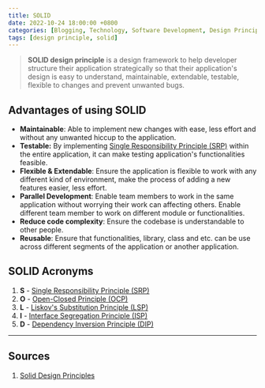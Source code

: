 ```yaml
---
title: SOLID
date: 2022-10-24 18:00:00 +0800
categories: [Blogging, Technology, Software Development, Design Principle]
tags: [design principle, solid]
---
```


> **SOLID design principle** is a design framework to help developer structure their application strategically so that their application's design is easy to understand, maintainable, extendable, testable, flexible to changes and prevent unwanted bugs.

## Advantages of using SOLID

- **Maintainable**: Able to implement new changes with ease, less effort and without any unwanted hiccup to the application.
- **Testable:** By implementing [Single Responsibility Principle (SRP)]() within the entire application, it can make testing application's functionalities feasible.
- **Flexible & Extendable**: Ensure the application is flexible to work with any different kind of environment, make the process of adding a new features easier, less effort.
- **Parallel Development**: Enable team members to work in the same application without worrying their work can affecting others. Enable different team member to work on different module or functionalities. 
- **Reduce code complexity**: Ensure the codebase is understandable to other people.
- **Reusable**: Ensure that functionalities, library, class and etc. can be use across different segments of the application or another application.

## SOLID Acronyms

1. **S** - [Single Responsibility Principle (SRP)]()
2. **O** - [Open-Closed Principle (OCP)]()
3. **L** - [Liskov's Substitution Principle (LSP)]()
4. **I** - [Interface Segregation Principle (ISP)]()
5. **D** - [Dependency Inversion Principle (DIP)]()

---

## Sources

1. [Solid Design Principles](https://dotnettutorials.net/course/solid-design-principles/)
